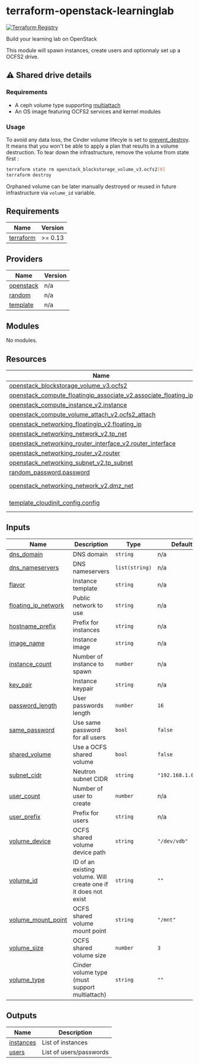 # terraform-openstack-learninglab
[![Terraform Registry](https://img.shields.io/badge/terraform-registry-blue.svg)](https://registry.terraform.io/modules/remche/learninglab/openstack)

Build your learning lab on OpenStack

This module will spawn instances, create users and optionnaly set up a OCFS2 drive.

## :warning: Shared drive details

### Requirements
* A ceph volume type supporting [multiattach](https://docs.openstack.org/cinder/latest/admin/blockstorage-volume-multiattach.html)
* An OS image featuring OCFS2 services and kernel modules

### Usage
To avoid any data loss, the Cinder volume lifecyle is set to [prevent_destroy](https://www.terraform.io/docs/language/meta-arguments/lifecycle.html#prevent_destroy). It means that you won't be able to apply a plan that results in a volume destruction. To tear down the infrastructure, remove the volume from state first :

```bash
terraform state rm openstack_blockstorage_volume_v3.ocfs2[0]
terraform destroy
```

Orphaned volume can be later manually destroyed or reused in future infrastructure via `volume_id` variable.

<!-- BEGIN_TF_DOCS -->
## Requirements

| Name | Version |
|------|---------|
| <a name="requirement_terraform"></a> [terraform](#requirement\_terraform) | >= 0.13 |

## Providers

| Name | Version |
|------|---------|
| <a name="provider_openstack"></a> [openstack](#provider\_openstack) | n/a |
| <a name="provider_random"></a> [random](#provider\_random) | n/a |
| <a name="provider_template"></a> [template](#provider\_template) | n/a |

## Modules

No modules.

## Resources

| Name | Type |
|------|------|
| [openstack_blockstorage_volume_v3.ocfs2](https://registry.terraform.io/providers/terraform-provider-openstack/openstack/latest/docs/resources/blockstorage_volume_v3) | resource |
| [openstack_compute_floatingip_associate_v2.associate_floating_ip](https://registry.terraform.io/providers/terraform-provider-openstack/openstack/latest/docs/resources/compute_floatingip_associate_v2) | resource |
| [openstack_compute_instance_v2.instance](https://registry.terraform.io/providers/terraform-provider-openstack/openstack/latest/docs/resources/compute_instance_v2) | resource |
| [openstack_compute_volume_attach_v2.ocfs2_attach](https://registry.terraform.io/providers/terraform-provider-openstack/openstack/latest/docs/resources/compute_volume_attach_v2) | resource |
| [openstack_networking_floatingip_v2.floating_ip](https://registry.terraform.io/providers/terraform-provider-openstack/openstack/latest/docs/resources/networking_floatingip_v2) | resource |
| [openstack_networking_network_v2.tp_net](https://registry.terraform.io/providers/terraform-provider-openstack/openstack/latest/docs/resources/networking_network_v2) | resource |
| [openstack_networking_router_interface_v2.router_interface](https://registry.terraform.io/providers/terraform-provider-openstack/openstack/latest/docs/resources/networking_router_interface_v2) | resource |
| [openstack_networking_router_v2.router](https://registry.terraform.io/providers/terraform-provider-openstack/openstack/latest/docs/resources/networking_router_v2) | resource |
| [openstack_networking_subnet_v2.tp_subnet](https://registry.terraform.io/providers/terraform-provider-openstack/openstack/latest/docs/resources/networking_subnet_v2) | resource |
| [random_password.password](https://registry.terraform.io/providers/hashicorp/random/latest/docs/resources/password) | resource |
| [openstack_networking_network_v2.dmz_net](https://registry.terraform.io/providers/terraform-provider-openstack/openstack/latest/docs/data-sources/networking_network_v2) | data source |
| [template_cloudinit_config.config](https://registry.terraform.io/providers/hashicorp/template/latest/docs/data-sources/cloudinit_config) | data source |

## Inputs

| Name | Description | Type | Default | Required |
|------|-------------|------|---------|:--------:|
| <a name="input_dns_domain"></a> [dns\_domain](#input\_dns\_domain) | DNS domain | `string` | n/a | yes |
| <a name="input_dns_nameservers"></a> [dns\_nameservers](#input\_dns\_nameservers) | DNS nameservers | `list(string)` | n/a | yes |
| <a name="input_flavor"></a> [flavor](#input\_flavor) | Instance template | `string` | n/a | yes |
| <a name="input_floating_ip_network"></a> [floating\_ip\_network](#input\_floating\_ip\_network) | Public network to use | `string` | n/a | yes |
| <a name="input_hostname_prefix"></a> [hostname\_prefix](#input\_hostname\_prefix) | Prefix for instances | `string` | n/a | yes |
| <a name="input_image_name"></a> [image\_name](#input\_image\_name) | Instance image | `string` | n/a | yes |
| <a name="input_instance_count"></a> [instance\_count](#input\_instance\_count) | Number of instance to spawn | `number` | n/a | yes |
| <a name="input_key_pair"></a> [key\_pair](#input\_key\_pair) | Instance keypair | `string` | n/a | yes |
| <a name="input_password_length"></a> [password\_length](#input\_password\_length) | User passwords length | `number` | `16` | no |
| <a name="input_same_password"></a> [same\_password](#input\_same\_password) | Use same password for all users | `bool` | `false` | no |
| <a name="input_shared_volume"></a> [shared\_volume](#input\_shared\_volume) | Use a OCFS shared volume | `bool` | `false` | no |
| <a name="input_subnet_cidr"></a> [subnet\_cidr](#input\_subnet\_cidr) | Neutron subnet CIDR | `string` | `"192.168.1.0/24"` | no |
| <a name="input_user_count"></a> [user\_count](#input\_user\_count) | Number of user to create | `number` | n/a | yes |
| <a name="input_user_prefix"></a> [user\_prefix](#input\_user\_prefix) | Prefix for users | `string` | n/a | yes |
| <a name="input_volume_device"></a> [volume\_device](#input\_volume\_device) | OCFS shared volume device path | `string` | `"/dev/vdb"` | no |
| <a name="input_volume_id"></a> [volume\_id](#input\_volume\_id) | ID of an existing volume. Will create one if it does not exist | `string` | `""` | no |
| <a name="input_volume_mount_point"></a> [volume\_mount\_point](#input\_volume\_mount\_point) | OCFS shared volume mount point | `string` | `"/mnt"` | no |
| <a name="input_volume_size"></a> [volume\_size](#input\_volume\_size) | OCFS shared volume size | `number` | `3` | no |
| <a name="input_volume_type"></a> [volume\_type](#input\_volume\_type) | Cinder volume type (must support multiattach) | `string` | `""` | no |

## Outputs

| Name | Description |
|------|-------------|
| <a name="output_instances"></a> [instances](#output\_instances) | List of instances |
| <a name="output_users"></a> [users](#output\_users) | List of users/passwords |
<!-- END_TF_DOCS -->

